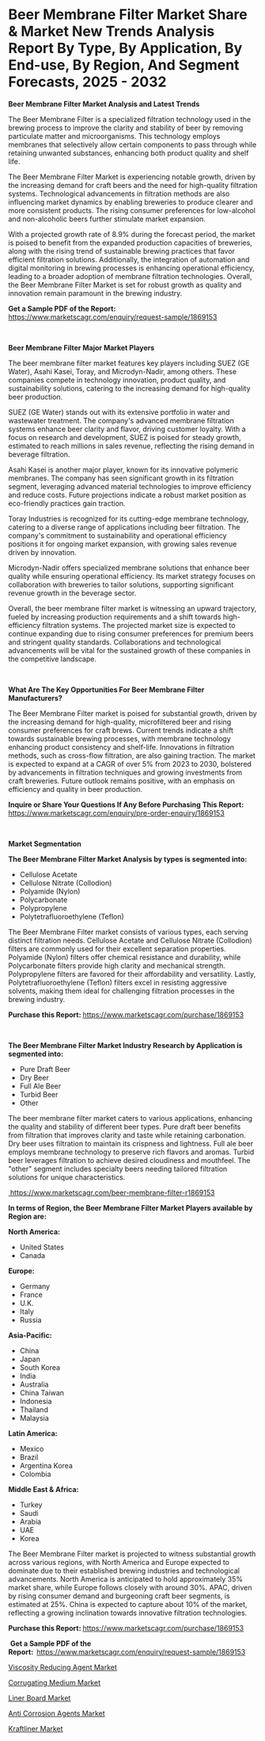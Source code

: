 <p><h1>Beer Membrane Filter Market Share & Market New Trends Analysis Report By Type, By Application, By End-use, By Region, And Segment Forecasts, 2025 - 2032</h1></p><p><strong>Beer Membrane Filter Market Analysis and Latest Trends</strong></p>
<p><p>The Beer Membrane Filter is a specialized filtration technology used in the brewing process to improve the clarity and stability of beer by removing particulate matter and microorganisms. This technology employs membranes that selectively allow certain components to pass through while retaining unwanted substances, enhancing both product quality and shelf life.</p><p>The Beer Membrane Filter Market is experiencing notable growth, driven by the increasing demand for craft beers and the need for high-quality filtration systems. Technological advancements in filtration methods are also influencing market dynamics by enabling breweries to produce clearer and more consistent products. The rising consumer preferences for low-alcohol and non-alcoholic beers further stimulate market expansion.</p><p>With a projected growth rate of 8.9% during the forecast period, the market is poised to benefit from the expanded production capacities of breweries, along with the rising trend of sustainable brewing practices that favor efficient filtration solutions. Additionally, the integration of automation and digital monitoring in brewing processes is enhancing operational efficiency, leading to a broader adoption of membrane filtration technologies. Overall, the Beer Membrane Filter Market is set for robust growth as quality and innovation remain paramount in the brewing industry.</p></p>
<p><strong>Get a Sample PDF of the Report:&nbsp;</strong> <a href="https://www.marketscagr.com/enquiry/request-sample/1869153?utm_campaign=2010&utm_medium=2&utm_source=Github&utm_content=ia&utm_term=31032025&utm_id=beer-membrane-filter">https://www.marketscagr.com/enquiry/request-sample/1869153</a></p>
<p>&nbsp;</p>
<p><strong>Beer Membrane Filter Major Market Players</strong></p>
<p><p>The beer membrane filter market features key players including SUEZ (GE Water), Asahi Kasei, Toray, and Microdyn-Nadir, among others. These companies compete in technology innovation, product quality, and sustainability solutions, catering to the increasing demand for high-quality beer production.</p><p>SUEZ (GE Water) stands out with its extensive portfolio in water and wastewater treatment. The company's advanced membrane filtration systems enhance beer clarity and flavor, driving customer loyalty. With a focus on research and development, SUEZ is poised for steady growth, estimated to reach millions in sales revenue, reflecting the rising demand in beverage filtration.</p><p>Asahi Kasei is another major player, known for its innovative polymeric membranes. The company has seen significant growth in its filtration segment, leveraging advanced material technologies to improve efficiency and reduce costs. Future projections indicate a robust market position as eco-friendly practices gain traction.</p><p>Toray Industries is recognized for its cutting-edge membrane technology, catering to a diverse range of applications including beer filtration. The company's commitment to sustainability and operational efficiency positions it for ongoing market expansion, with growing sales revenue driven by innovation.</p><p>Microdyn-Nadir offers specialized membrane solutions that enhance beer quality while ensuring operational efficiency. Its market strategy focuses on collaboration with breweries to tailor solutions, supporting significant revenue growth in the beverage sector.</p><p>Overall, the beer membrane filter market is witnessing an upward trajectory, fueled by increasing production requirements and a shift towards high-efficiency filtration systems. The projected market size is expected to continue expanding due to rising consumer preferences for premium beers and stringent quality standards. Collaborations and technological advancements will be vital for the sustained growth of these companies in the competitive landscape.</p></p>
<p>&nbsp;</p>
<p><strong>What Are The Key Opportunities For Beer Membrane Filter Manufacturers?</strong></p>
<p><p>The Beer Membrane Filter market is poised for substantial growth, driven by the increasing demand for high-quality, microfiltered beer and rising consumer preferences for craft brews. Current trends indicate a shift towards sustainable brewing processes, with membrane technology enhancing product consistency and shelf-life. Innovations in filtration methods, such as cross-flow filtration, are also gaining traction. The market is expected to expand at a CAGR of over 5% from 2023 to 2030, bolstered by advancements in filtration techniques and growing investments from craft breweries. Future outlook remains positive, with an emphasis on efficiency and quality in beer production.</p></p>
<p><strong>Inquire or Share Your Questions If Any Before Purchasing This Report:</strong> <a href="https://www.marketscagr.com/enquiry/pre-order-enquiry/1869153?utm_campaign=2010&utm_medium=2&utm_source=Github&utm_content=ia&utm_term=31032025&utm_id=beer-membrane-filter">https://www.marketscagr.com/enquiry/pre-order-enquiry/1869153</a></p>
<p>&nbsp;</p>
<p><strong>Market Segmentation</strong></p>
<p><strong>The Beer Membrane Filter Market Analysis by types is segmented into:</strong></p>
<p><ul><li>Cellulose Acetate</li><li>Cellulose Nitrate (Collodion)</li><li>Polyamide (Nylon)</li><li>Polycarbonate</li><li>Polypropylene</li><li>Polytetrafluoroethylene (Teflon)</li></ul></p>
<p><p>The Beer Membrane Filter market consists of various types, each serving distinct filtration needs. Cellulose Acetate and Cellulose Nitrate (Collodion) filters are commonly used for their excellent separation properties. Polyamide (Nylon) filters offer chemical resistance and durability, while Polycarbonate filters provide high clarity and mechanical strength. Polypropylene filters are favored for their affordability and versatility. Lastly, Polytetrafluoroethylene (Teflon) filters excel in resisting aggressive solvents, making them ideal for challenging filtration processes in the brewing industry.</p></p>
<p><strong>Purchase this Report:&nbsp;</strong><a href="https://www.marketscagr.com/purchase/1869153?utm_campaign=2010&utm_medium=2&utm_source=Github&utm_content=ia&utm_term=31032025&utm_id=beer-membrane-filter">https://www.marketscagr.com/purchase/1869153</a></p>
<p>&nbsp;</p>
<p><strong>The Beer Membrane Filter Market Industry Research by Application is segmented into:</strong></p>
<p><ul><li>Pure Draft Beer</li><li>Dry Beer</li><li>Full Ale Beer</li><li>Turbid Beer</li><li>Other</li></ul></p>
<p><p>The beer membrane filter market caters to various applications, enhancing the quality and stability of different beer types. Pure draft beer benefits from filtration that improves clarity and taste while retaining carbonation. Dry beer uses filtration to maintain its crispness and lightness. Full ale beer employs membrane technology to preserve rich flavors and aromas. Turbid beer leverages filtration to achieve desired cloudiness and mouthfeel. The "other" segment includes specialty beers needing tailored filtration solutions for unique characteristics.</p></p>
<p><a href="https://www.marketscagr.com/beer-membrane-filter-r1869153?utm_campaign=2010&utm_medium=2&utm_source=Github&utm_content=ia&utm_term=31032025&utm_id=beer-membrane-filter">&nbsp;https://www.marketscagr.com/beer-membrane-filter-r1869153</a></p>
<p><strong>In terms of Region, the Beer Membrane Filter Market Players available by Region are:</strong></p>
<p>
    <p> <strong> North America: </strong>
        <ul>
            <li>United States</li>
            <li>Canada</li>
        </ul>
        </p> 
    <p> <strong> Europe: </strong>
        <ul>
            <li>Germany</li>
            <li>France</li>
            <li>U.K.</li>
            <li>Italy</li>
            <li>Russia</li>
        </ul>
        </p> 
    <p> <strong> Asia-Pacific: </strong>
        <ul>
            <li>China</li>
            <li>Japan</li>
            <li>South Korea</li>
            <li>India</li>
            <li>Australia</li>
            <li>China Taiwan</li>
            <li>Indonesia</li>
            <li>Thailand</li>
            <li>Malaysia</li>
        </ul>
        </p> 
    <p> <strong> Latin America: </strong>
        <ul>
            <li>Mexico</li>
            <li>Brazil</li>
            <li>Argentina Korea</li>
            <li>Colombia</li>
        </ul>
        </p> 
    <p> <strong> Middle East & Africa: </strong>
        <ul>
            <li>Turkey</li>
            <li>Saudi</li>
            <li>Arabia</li>
            <li>UAE</li>
            <li>Korea</li>
        </ul>
    </p>
    </p>
<p><p>The Beer Membrane Filter market is projected to witness substantial growth across various regions, with North America and Europe expected to dominate due to their established brewing industries and technological advancements. North America is anticipated to hold approximately 35% market share, while Europe follows closely with around 30%. APAC, driven by rising consumer demand and burgeoning craft beer segments, is estimated at 25%. China is expected to capture about 10% of the market, reflecting a growing inclination towards innovative filtration technologies.</p></p>
<p><strong>Purchase this Report: </strong><a href="https://www.marketscagr.com/purchase/1869153?utm_campaign=2010&utm_medium=2&utm_source=Github&utm_content=ia&utm_term=31032025&utm_id=beer-membrane-filter">https://www.marketscagr.com/purchase/1869153</a></p>
<p>&nbsp;<strong>Get a Sample PDF of the Report:&nbsp;&nbsp;</strong><a href="https://www.marketscagr.com/enquiry/request-sample/1869153?utm_campaign=2010&utm_medium=2&utm_source=Github&utm_content=ia&utm_term=31032025&utm_id=beer-membrane-filter">https://www.marketscagr.com/enquiry/request-sample/1869153</a></p>
<p><strong></strong></p>
<p><p><a href="https://github.com/oduorsarath9/Market-Research-Report-List-1/blob/main/viscosity-reducing-agent-market.md?utm_campaign=2010&utm_medium=2&utm_source=Github&utm_content=ia&utm_term=31032025&utm_id=beer-membrane-filter">Viscosity Reducing Agent Market</a></p><p><a href="https://github.com/beberjuban9a/Market-Research-Report-List-1/blob/main/corrugating-medium-market.md?utm_campaign=2010&utm_medium=2&utm_source=Github&utm_content=ia&utm_term=31032025&utm_id=beer-membrane-filter">Corrugating Medium Market</a></p><p><a href="https://github.com/camacrokesw2/Market-Research-Report-List-1/blob/main/liner-board-market.md?utm_campaign=2010&utm_medium=2&utm_source=Github&utm_content=ia&utm_term=31032025&utm_id=beer-membrane-filter">Liner Board Market</a></p><p><a href="https://github.com/BryceTownsendr/Market-Research-Report-List-7/blob/main/anti-corrosion-agents-market.md?utm_campaign=2010&utm_medium=2&utm_source=Github&utm_content=ia&utm_term=31032025&utm_id=beer-membrane-filter">Anti Corrosion Agents Market</a></p><p><a href="https://github.com/diosohusch6x/Market-Research-Report-List-1/blob/main/kraftliner-market.md?utm_campaign=2010&utm_medium=2&utm_source=Github&utm_content=ia&utm_term=31032025&utm_id=beer-membrane-filter">Kraftliner Market</a></p></p>